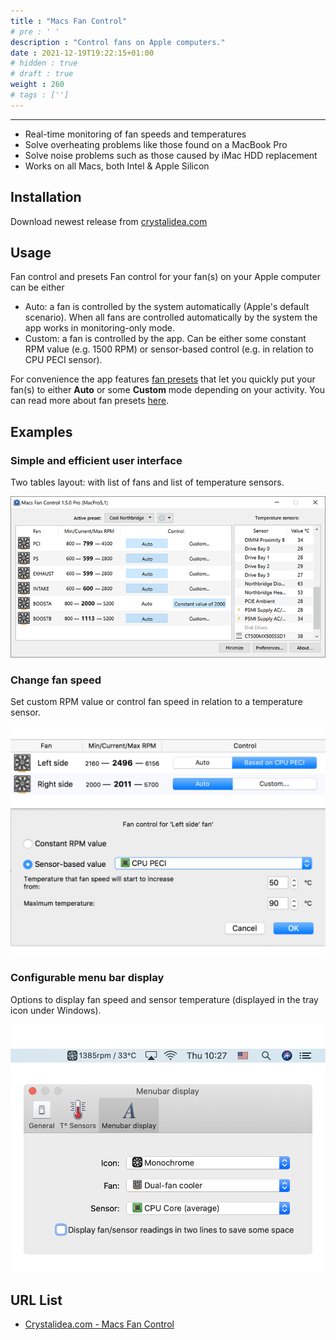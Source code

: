 ```yaml
---
title : "Macs Fan Control"
# pre : ' '
description : "Control fans on Apple computers."
date : 2021-12-19T19:22:15+01:00
# hidden : true
# draft : true
weight : 260
# tags : ['']
---
```


---

- Real-time monitoring of fan speeds and temperatures
- Solve overheating problems like those found on a MacBook Pro
- Solve noise problems such as those caused by iMac HDD replacement
- Works on all Macs, both Intel & Apple Silicon

## Installation

Download newest release from [crystalidea.com](https://crystalidea.com/macs-fan-control/download)

## Usage

Fan control and presets
Fan control for your fan(s) on your Apple computer can be either

- Auto: a fan is controlled by the system automatically (Apple's default scenario). When all fans are controlled automatically by the system the app works in monitoring-only mode.
- Custom: a fan is controlled by the app. Can be either some constant RPM value (e.g. 1500 RPM) or sensor-based control (e.g. in relation to CPU PECI sensor).

For convenience the app features [fan presets](https://crystalidea.com/macs-fan-control/fan-presets) that let you quickly put your fan(s) to either **Auto** or some **Custom** mode depending on your activity. You can read more about fan presets [here](https://crystalidea.com/macs-fan-control/fan-presets).

## Examples

### Simple and efficient user interface

Two tables layout: with list of fans and list of temperature sensors.

![Example](images/carousel1.png)

### Change fan speed

Set custom RPM value or control fan speed in relation to a temperature sensor.

![Example](images/carousel2.png)

### Configurable menu bar display

Options to display fan speed and sensor temperature (displayed in the tray icon under Windows).

![Example](images/carousel3.png)

## URL List

- [Crystalidea.com - Macs Fan Control](https://crystalidea.com/macs-fan-control)
